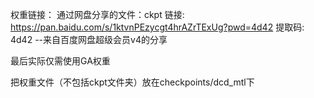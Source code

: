 权重链接：
通过网盘分享的文件：ckpt
链接: https://pan.baidu.com/s/1ktvnPEzycgt4hrAZrTExUg?pwd=4d42 提取码: 4d42 
--来自百度网盘超级会员v4的分享

最后实际仅需使用GA权重

把权重文件（不包括ckpt文件夹）放在checkpoints/dcd_mtl下